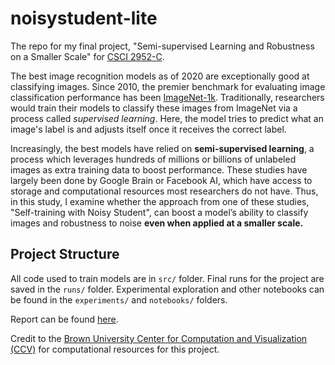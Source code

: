 # noisystudent-lite
The repo for my final project, "Semi-supervised Learning and Robustness on a Smaller Scale" for [CSCI 2952-C](http://cs.brown.edu/courses/csci2952c/).

The best image recognition models as of 2020 are exceptionally good at classifying images. Since 2010, the premier benchmark for evaluating image classification performance has been [ImageNet-1k](https://paperswithcode.com/sota/image-classification-on-imagenet). Traditionally, researchers would train their models to classify these images from ImageNet via a process called _supervised learning_. Here, the model tries to predict what an image's label is and adjusts itself once it receives the correct label.

Increasingly, the best models have relied on **semi-supervised learning**, a process which leverages hundreds of millions or billions of unlabeled images as extra training data to boost performance. These studies have largely been done by Google Brain or Facebook AI, which have access to storage and computational resources most researchers do not have. Thus, in this study, I examine whether the approach from one of these studies, "Self-training with Noisy Student", can boost a model’s ability to classify images and robustness to noise **even when applied at a smaller scale.**

## Project Structure
All code used to train models are in `src/` folder. Final runs for the project are saved in the `runs/` folder. Experimental exploration and other
notebooks can be found in the `experiments/` and `notebooks/` folders.

Report can be found [here](https://github.com/tyj144/noisystudent-lite/blob/main/Report.pdf).

Credit to the [Brown University Center for Computation and Visualization (CCV)](https://ccv.brown.edu/) for computational resources for this project. 
